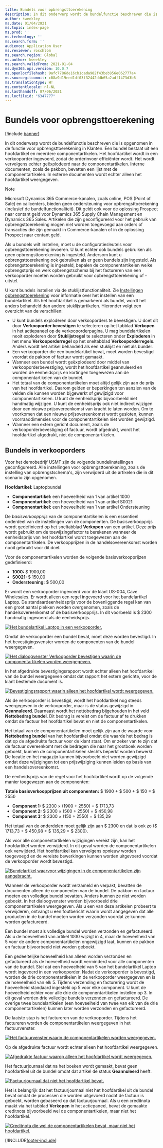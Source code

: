 ```yaml
---
title: Bundels voor opbrengsttoerekening
description: In dit onderwerp wordt de bundelfunctie beschreven die is opgenomen in de functie voor opbrengsttoerekening in Klanten. Een bundel bestaat uit een hoofdartikel en meerdere componentartikelen.
author: kweekley
ms.date: 01/04/2021
ms.topic: index-page
ms.prod: ''
ms.technology: ''
ms.search.form: ''
audience: Application User
ms.reviewer: roschlom
ms.search.region: Global
ms.author: kweekley
ms.search.validFrom: 2021-01-04
ms.dyn365.ops.version: 10.0.7
ms.openlocfilehash: 9afc7786de16cb1cada982f43beb956e062777a4
ms.sourcegitcommit: c08a9d19eed1df03f32442ddb65a2adf1473d3b6
ms.translationtype: HT
ms.contentlocale: nl-NL
ms.lasthandoff: 07/06/2021
ms.locfileid: "6347777"
---
```

# <a name="revenue-recognition-bundles"></a>Bundels voor opbrengsttoerekening

[!include [banner](../includes/banner.md)]

In dit onderwerp wordt de bundelfunctie beschreven die is opgenomen in de functie voor opbrengsttoerekening in Klanten. Een bundel bestaat uit een hoofdartikel en meerdere componentartikelen. Het hoofdartikel wordt in een verkooporder ingevoerd, zodat de orderinvoer efficiënter wordt. Het wordt vervolgens echter geëxplodeerd naar de componentartikelen. Interne documenten, zoals de pakbon, bevatten een lijst met de componentartikelen. In externe documenten wordt echter alleen het hoofdartikel weergegeven.

> [!NOTE]
> Microsoft Dynamics 365 Commerce-kanalen, zoals online, POS (Point of Sale) en callcenters, bieden geen ondersteuning voor opbrengsttoerekening (inclusief de bundelfunctionaliteit). Dit geldt ook voor de oplossing Prospect naar contant geld voor Dynamics 365 Supply Chain Management en Dynamics 365 Sales. Artikelen die zijn geconfigureerd voor het gebruik van opbrengsttoerekening mogen niet worden toegevoegd aan orders of transacties die zijn gemaakt in Commerce-kanalen of in de oplossing Prospect naar contant geld.

Als u bundels wilt instellen, moet u de configuratiesleutels voor opbrengsttoerekening invoeren. U kunt echter ook bundels gebruiken als geen opbrengsttoerekening is ingesteld. Andersom kunt u opbrengsttoerekening ook gebruiken als er geen bundels zijn ingesteld. Als opbrengsttoerekening is ingesteld, bepalen de componentartikelen welke opbrengstprijs en welk opbrengstschema bij het factureren van een verkooporder moeten worden gebruikt voor opbrengsttoerekening of -uitstel.

U kunt bundels instellen via de stuklijstfunctionaliteit. Zie [Instellingen opbrengsttoerekening](revenue-recognition-setup.md) voor informatie over het instellen van een bundelartikel. Als het hoofdartikel is gemarkeerd als bundel, wordt het anders behandeld dan andere stuklijstartikelen. Hieronder volgt een overzicht van de verschillen:

- U kunt bundels exploderen door verkooporders te bevestigen. U doet dit door **Verkooporder bevestigen** te selecteren op het tabblad **Verkopen** in het actiepaneel op de verkooporderpagina. U mag bundelartikelen nooit exploderen door **Stuklijstregel** te selecteren onder **Exploderen** in het menu **Verkooporderregel** op het sneltabblad **Verkooporderregels**. Anders wordt het artikel behandeld als een stuklijst en niet als bundel.
- Een verkooporder die een bundelartikel bevat, moet worden bevestigd voordat de pakbon of factuur wordt gemaakt.
- Wanneer een bundel wordt geëxplodeerd door middel van verkooporderbevestiging, wordt het hoofdartikel geannuleerd en worden de eenheidsprijs en kortingen toegewezen aan de componentartikelen van de bundel.
- Het totaal van de componentartikelen moet altijd gelijk zijn aan de prijs van het hoofdartikel. Daarom gelden er beperkingen ten aanzien van de velden die kunnen worden bijgewerkt of gewijzigd voor componentartikelen. U kunt de eenheidsprijs bijvoorbeeld niet handmatig wijzigen. U kunt de eenheidsprijs ook niet indirect wijzigen door een nieuwe prijsovereenkomst van kracht te laten worden. Om te voorkomen dat een nieuwe prijsovereenkomst wordt gesloten, kunnen voorraaddimensies voor de componentartikelen niet worden gewijzigd.
- Wanneer een extern gericht document, zoals de verkooporderbevestiging of factuur, wordt afgedrukt, wordt het hoofdartikel afgedrukt, niet de componentartikelen.

## <a name="bundles-on-sales-orders"></a>Bundels in verkooporders

Voor het demobedrijf USMF zijn de volgende bundelinstellingen geconfigureerd. Alle instellingen voor opbrengsttoerekening, zoals de instelling van opbrengstschema's, zijn verwijderd uit de artikelen die in dit scenario zijn opgenomen.

**Hoofdartikel:** Laptopbundel

- **Componentartikel:** een hoeveelheid van 1 van artikel 1000
- **Componentartikel:** een hoeveelheid van 1 van artikel S0021
- **Componentartikel:** een hoeveelheid van 1 van artikel Ondersteuning

De *basisverkoopprijs* van de componentartikelen is een essentieel onderdeel van de instellingen van de componenten. De basisverkoopprijs wordt gedefinieerd op het sneltabblad **Verkopen** van een artikel. Deze prijs wordt gebruikt om de toewijzingsfactor te berekenen wanneer de eenheidsprijs van het hoofdartikel wordt toegewezen aan de componentartikelen. De verkoopprijzen in de handelsovereenkomst worden nooit gebruikt voor dit doel.

Voor de componentartikelen worden de volgende basisverkoopprijzen gedefinieerd:

- **1000:** $ 1900,00
- **S0021:** $ 150,00
- **Ondersteuning:** $ 500,00

Er wordt een verkooporder ingevoerd voor de klant US-004, Cave Wholesales. Er wordt alleen een regel ingevoerd voor het bundelartikel Laptop. De standaardeenheidsprijs voor de bovenliggende regel kan van een groot aantal plekken worden overgenomen, zoals de handelsovereenkomst of de basisverkoopprijs. In dit voorbeeld is $ 2300 handmatig ingevoerd als de eenheidsprijs.

[![Het bundelartikel Laptop in een verkooporder.](./media/bundle-01.png)](./media/bundle-01.png)

Omdat de verkooporder een bundel bevat, moet deze worden bevestigd. In het bevestigingsvenster worden de componenten van de bundel weergegeven.

[![Het dialoogvenster Verkooporder bevestigen waarin de componentartikelen worden weergegeven.](./media/bundle-02.png)](./media/bundle-02.png)

In het afgedrukte bevestigingsrapport wordt echter alleen het hoofdartikel van de bundel weergegeven omdat dat rapport het extern gerichte, voor de klant bestemde document is.

[![Bevestigingsrapport waarin alleen het hoofdartikel wordt weergegeven.](./media/bundle-03.png)](./media/bundle-03.png)

Als de verkooporder is bevestigd, wordt het hoofdartikel nog steeds weergegeven in de verkooporder, maar is de status gewijzigd in **Geannuleerd**. Daarnaast wordt het nettobedrag bijgehouden in het veld **Nettobedrag bundel**. Dit bedrag is vereist om de factuur af te drukken omdat de factuur het hoofdartikel bevat en niet de componentartikelen.

Het totaal van de componentartikelen moet gelijk zijn aan de waarde voor **Nettobedrag bundel** van het hoofdartikel omdat die waarde het bedrag is dat op de afgedrukte factuur voor de klant staat. Om er zeker van te zijn dat de factuur overeenkomt met de bedragen die naar het grootboek worden geboekt, kunnen de componentartikelen slechts beperkt worden bewerkt. De locatie en het magazijn kunnen bijvoorbeeld niet worden gewijzigd omdat deze wijzigingen tot een prijswijziging kunnen leiden op basis van een handelsovereenkomst.

De eenheidsprijs van de regel voor het hoofdartikel wordt op de volgende manier toegewezen aan de componenten:

**Totale basisverkoopprijzen uit componenten:** $ 1900 + $ 500 + $ 150 = $ 2550

- **Component 1:** $ 2300 × (1900 ÷ 2550) = $ 1713,73
- **Component 2:** $ 2300 × (500 ÷ 2550) = $ 450,98
- **Component 3:** $ 2300 × (150 ÷ 2550) = $ 135,29

Het totaal van de onderdelen moet gelijk zijn aan $ 2300 en dat is ook zo ($ 1713,73 + $ 450,98 + $ 135,29 = $ 2300).

Als voor alle componentartikelen wijzigingen vereist zijn, kan het hoofdartikel worden verwijderd. In dit geval worden de componentartikelen ook verwijderd. Het hoofdartikel kan vervolgens opnieuw worden toegevoegd en de vereiste bewerkingen kunnen worden uitgevoerd voordat de verkooporder wordt bevestigd.

[![Bundelartikel waarvoor wijzigingen in de componentartikelen zijn aangebracht.](./media/bundle-04.png)](./media/bundle-04.png)

Wanneer de verkooporder wordt verzameld en verpakt, bevatten de documenten alleen de componenten van de bundel. De pakbon en factuur moeten een volledige bundel bevatten. Anders kunnen ze niet worden geboekt. In het dialoogvenster worden bijvoorbeeld drie componentartikelen weergegeven. Als u een van deze artikelen probeert te verwijderen, ontvangt u een foutbericht waarin wordt aangegeven dat alle producten in de bundel moeten worden verzonden voordat ze kunnen worden gefactureerd.

Een bundel moet als volledige bundel worden verzonden en gefactureerd. Als u de hoeveelheid van artikel 1000 wijzigt in 4, maar de hoeveelheid van 5 voor de andere componentartikelen ongewijzigd laat, kunnen de pakbon en factuur bijvoorbeeld niet worden geboekt.

Een gedeeltelijke hoeveelheid kan alleen worden verzonden en gefactureerd als de hoeveelheid wordt verminderd voor alle componenten van de bundel. Stel dat een hoeveelheid van 5 van het bundelartikel Laptop wordt ingevoerd in een verkooporder. Nadat de verkooporder is bevestigd, worden de drie componentartikelen in de verkooporder weergegeven en is de hoeveelheid van elk 5. Tijdens verzending en facturering wordt de hoeveelheid standaard ingesteld op 5 voor elke component. U kunt de hoeveelheid echter voor alle drie de componentartikelen instellen op 3. In dit geval worden drie volledige bundels verzonden en gefactureerd. De overige twee bundelartikelen (een hoeveelheid van twee van elk van de drie componentartikelen) kunnen later worden verzonden en gefactureerd.

De laatste stap is het factureren van de verkooporder. Tijdens het factureren worden de componentartikelen weergegeven in het factuurvenster.

[![Het factuurvenster waarin de componentartikelen worden weergegeven.](./media/bundle-06.png)](./media/bundle-06.png)

Op de afgedrukte factuur wordt echter alleen het hoofdartikel weergegeven.
 
[![Afgedrukte factuur waarop alleen het hoofdartikel wordt weergegeven.](./media/bundle-07.png)](./media/bundle-07.png)

Het factuurjournaal dat na het boeken wordt gemaakt, bevat geen hoofdartikel uit de bundel omdat dat artikel de status **Geannuleerd** heeft.

[![Factuurjournaal dat niet het hoofdartikel bevat.](./media/bundle-08.png)](./media/bundle-08.png)

Het is belangrijk dat het factuurjournaal niet het hoofdartikel uit de bundel bevat omdat de processen die worden uitgevoerd nadat de factuur is geboekt, worden gebaseerd op dat factuurjournaal. Als u een creditnota maakt via het tabblad **Verkopen** in het actiepaneel, bevat de gemaakte creditnota bijvoorbeeld wel de componentartikelen, maar niet het hoofdartikel.

[![Creditnota die wel de componentartikelen bevat, maar niet het hoofdartikel.](./media/bundle-09.png)](./media/bundle-09.png)


[!INCLUDE[footer-include](../../includes/footer-banner.md)]